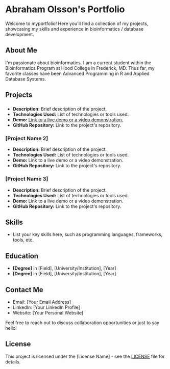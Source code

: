# Abraham Olsson's Portfolio

Welcome to myportfolio! Here you'll find a collection of my projects, showcasing my skills and experience in bioinformatics / database development.

## About Me

I'm passionate about bioinformatics. I am a current student within the Bioinformatics Program at Hood College in Frederick, MD. Thus far, my favorite classes have been Advanced Programming in R and Applied Database Systems. 

## Projects

### 

- **Description:** Brief description of the project.
- **Technologies Used:** List of technologies or tools used.
- **Demo:** [Link to a live demo or a video demonstration.](https://abeolsson.shinyapps.io/USCISHistoricalProcessingTimes/)
- **GitHub Repository:** Link to the project's repository.

### [Project Name 2]

- **Description:** Brief description of the project.
- **Technologies Used:** List of technologies or tools used.
- **Demo:** Link to a live demo or a video demonstration.
- **GitHub Repository:** Link to the project's repository.

### [Project Name 3]

- **Description:** Brief description of the project.
- **Technologies Used:** List of technologies or tools used.
- **Demo:** Link to a live demo or a video demonstration.
- **GitHub Repository:** Link to the project's repository.

## Skills

- List your key skills here, such as programming languages, frameworks, tools, etc.

## Education

- **[Degree]** in [Field], [University/Institution], [Year]
- **[Degree]** in [Field], [University/Institution], [Year]

## Contact Me

- Email: [Your Email Address]
- LinkedIn: [Your LinkedIn Profile]
- Website: [Your Personal Website]

Feel free to reach out to discuss collaboration opportunities or just to say hello!

## License

This project is licensed under the [License Name] - see the [LICENSE](LICENSE) file for details.

